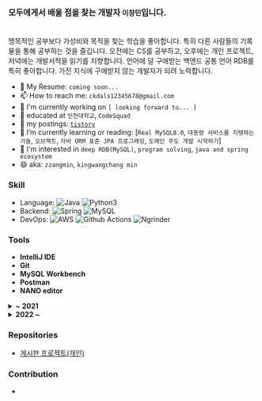 ### 모두에게서 배울 점을 찾는 개발자 `이창민`입니다. <br><br>

맹목적인 공부보다 가성비와 목적을 찾는 학습을 좋아합니다.
특히 다른 사람들의 기록물을 통해 공부하는 것을 즐깁니다. 오전에는 CS를 공부하고, 오후에는 개인 프로젝트, 저녁에는 개발서적을 읽기를 지향합니다.
언어에 덜 구애받는 백엔드 공통 언어 RDB를 특히 좋아합니다. 가진 지식에 구애받지 않는 개발자가 되려 노력합니다.

- 📝 My Resume: `coming soon...`
- 📫 How to reach me: `ckdals12345678@gmail.com`
- 🏢 I'm currently working on `[ looking forward to... ]`
- 📄 educated at `인천대학교`, `CodeSquad`
- 📄 my postings: [`tistory`](https://leezzangmin.tistory.com/)
- 🌱 I’m currently learning or reading: [`Real MySQL8.0`, `대용량 서비스를 지탱하는 기술`, `오브젝트`, `자바 ORM 표준 JPA 프로그래밍`, `도메인 주도 개발 시작하기`]
- 🤔 I'm interested in `deep RDB(MySQL)`, `program solving`, `java and spring ecosystem`
- 😄 aka: `zzangmin`, `kingwangchang min`

### Skill

- Language: 
![Java](https://img.shields.io/badge/Java-%23ED8B00.svg?&style=flat&logo=java&logoColor=white)
![Python3](https://img.shields.io/badge/Python%20-%2314354C.svg?&style=flat&logo=python&logoColor=white)
- Backend: ![Spring](https://img.shields.io/badge/Spring%20-%236DB33F.svg?&style=flat&logo=spring&logoColor=white) ![MySQL](https://img.shields.io/badge/Mysql-%2300f.svg?&style=flat&logo=mysql&logoColor=white)
- DevOps: ![AWS](https://img.shields.io/badge/AWS%20-%23FF9900.svg?&style=flat&logo=amazon-aws&logoColor=white) ![Github Actions](https://img.shields.io/badge/GitHub%20Actions%20-%232671E5.svg?&style=flat&logo=github%20actions&logoColor=white) ![Ngrinder](https://img.shields.io/badge/-ngrinder-brightgreen)

### Tools

- **IntelliJ IDE**
- **Git**
- **MySQL Workbench**
- **Postman**
- **NANO editor**

<details>
  <summary><strong>~ 2021</strong></summary>

- 인천대학교 컴퓨터공학부 졸업 (2016.03 ~ 2022.02)
- 졸업작품 - [카드뉴스 앱](https://github.com/leezzangmin/Graduation-Project)
- 캠퍼스픽 알고리즘 문제풀이 스터디 - [저장소](https://github.com/leezzangmin/coding-test/blob/changmin/README.md)
</details>

<details>
  <summary><strong>2022 ~ </strong></summary>

<br>
🏢 교육:<br>
- CodeSquad 2022 Masters Course Java Backend 참여 (2022.01 ~ 2022.06) https://codesquad.kr/<br>
- 패스트캠퍼스 2022 핀테크 서비스 백엔드 개발자 취업과정 채점멘토 참여 https://fastcampus.co.kr/b2b_MegabyteSchool_backend<br>

📄 독서:<br>
- [자바의 정석](http://www.yes24.com/Product/Goods/24259565)
- [데이터베이스 개론과 실습](http://www.yes24.com/Product/Goods/77724190)
- [Real MySQL8.0](http://www.yes24.com/Product/Goods/103415627)
- [토비의 스프링](http://www.yes24.com/Product/Goods/7516911) 읽기 스터디
- [오브젝트](http://www.yes24.com/Product/Goods/74219491)
- [대규모 서비스를 지탱하는 기술](http://www.yes24.com/Product/Goods/4667932)
- [도메인 주도 개발 시작하기](http://www.yes24.com/Product/Goods/108431347)
- [스프링 부트와 AWS로 혼자 구현하는 웹 서비스](http://www.yes24.com/Product/Goods/83849117)<br><br>

📫 강의:<br>
- 유튜브-자바의 정석 강의 - [링크](https://www.youtube.com/watch?v=oJlCC1DutbA&list=PLW2UjW795-f6xWA2_MUhEVgPauhGl3xIp&index=1)
- 인프런-모든 개발자를 위한 HTTP 기본지식 - [링크](https://www.inflearn.com/course/http-%EC%9B%B9-%EB%84%A4%ED%8A%B8%EC%9B%8C%ED%81%AC/dashboard)
- 인프런-스프링 입문 - 코드로 배우는 스프링 부트, 웹 MVC, DB 접근 기술 - [링크](https://www.inflearn.com/course/%EC%8A%A4%ED%94%84%EB%A7%81-%EC%9E%85%EB%AC%B8-%EC%8A%A4%ED%94%84%EB%A7%81%EB%B6%80%ED%8A%B8/dashboard)
- 인프런-스프링 핵심 원리 - 기본편 - [링크](https://www.inflearn.com/course/%EC%8A%A4%ED%94%84%EB%A7%81-%ED%95%B5%EC%8B%AC-%EC%9B%90%EB%A6%AC-%EA%B8%B0%EB%B3%B8%ED%8E%B8/dashboard)
- 인프런-스프링 MVC 1편 - 백엔드 웹 개발 핵심 기술 - [링크](https://www.inflearn.com/course/%EC%8A%A4%ED%94%84%EB%A7%81-mvc-1/dashboard)
- 인프런-스프링 MVC 2편 - 백엔드 웹 개발 활용 기술 - [링크](https://www.inflearn.com/course/%EC%8A%A4%ED%94%84%EB%A7%81-mvc-2/dashboard)
- 인프런-자바 ORM 표준 JPA 프로그래밍 - 기본편 - [링크](https://www.inflearn.com/course/ORM-JPA-Basic/dashboard)
- 인프런-실전! 스프링 부트와 JPA 활용1 - 웹 애플리케이션 개발 - [링크](https://www.inflearn.com/course/%EC%8A%A4%ED%94%84%EB%A7%81%EB%B6%80%ED%8A%B8-JPA-%ED%99%9C%EC%9A%A9-1/dashboard)
- 인프런-실전! 스프링 부트와 JPA 활용2 - API 개발과 성능 최적화 - [링크](https://www.inflearn.com/course/%EC%8A%A4%ED%94%84%EB%A7%81%EB%B6%80%ED%8A%B8-JPA-API%EA%B0%9C%EB%B0%9C-%EC%84%B1%EB%8A%A5%EC%B5%9C%EC%A0%81%ED%99%94/dashboard)
- 인프런-진짜 입문자를 위한 클라우드와 AWS - [링크](https://www.inflearn.com/course/aws-starter/dashboard)
- 인프런-실습으로 배우는 AWS 핵심 서비스 - [링크](https://www.inflearn.com/course/aws-%ED%95%B5%EC%8B%AC-%EC%8B%A4%EC%8A%B5/dashboard)<br><br>
📝 회고:<br>
- [코드스쿼드 회고 시리즈](https://leezzangmin.tistory.com/category/%ED%9A%8C%EA%B3%A0)
<br>
</details>

### Repositories

- [게시판 프로젝트(개인)](https://github.com/leezzangmin/SpringCafeProject)

### Contribution

- 

<!--
#### TODO


- 🔭 I’m currently working on ...
- 👯 I’m looking to collaborate on ...
- 🤔 I’m looking for help with ...
- 💬 Ask me about ...
- ⚡ Fun fact: ...
-->

